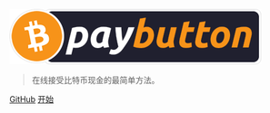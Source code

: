 <!-- _coverpage.md -->

![logo](_media/pbLogoNoBorder.png)

> 在线接受比特币现金的最简单方法。

[GitHub](https://github.com/paybutton/paybutton/)
[开始](#paybutton是什么)